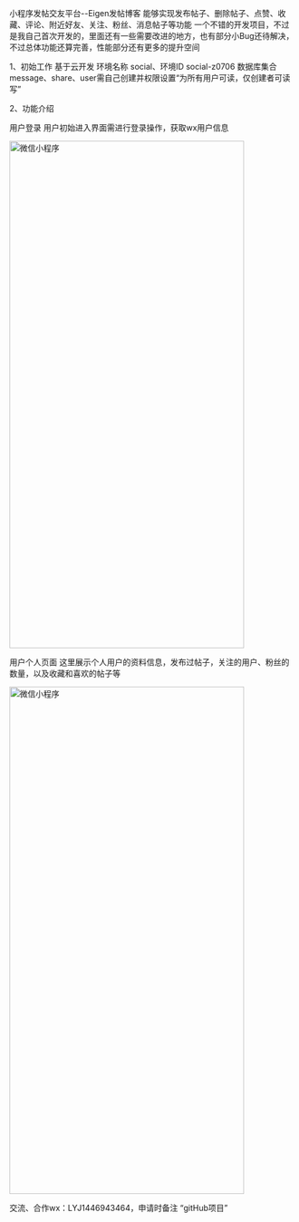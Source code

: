 ﻿小程序发帖交友平台--Eigen发帖博客
能够实现发布帖子、删除帖子、点赞、收藏、评论、附近好友、关注、粉丝、消息帖子等功能
一个不错的开发项目，不过是我自己首次开发的，里面还有一些需要改进的地方，也有部分小Bug还待解决，不过总体功能还算完善，性能部分还有更多的提升空间


1、初始工作
基于云开发
环境名称 social、环境ID social-z0706
数据库集合
message、share、user需自己创建并权限设置“为所有用户可读，仅创建者可读写”

2、功能介绍

用户登录
用户初始进入界面需进行登录操作，获取wx用户信息

<img src="https://github.com/liu-yi-jun/wx-Eigen/blob/master/images/login.PNG" width="414" height="896" alt="微信小程序"/><br/>

用户个人页面
这里展示个人用户的资料信息，发布过帖子，关注的用户、粉丝的数量，以及收藏和喜欢的帖子等

<img src="https://github.com/liu-yi-jun/wx-Eigen/blob/master/images/user.PNG" width="414" height="896" alt="微信小程序"/><br/>

交流、合作wx：LYJ1446943464，申请时备注 “gitHub项目”    

